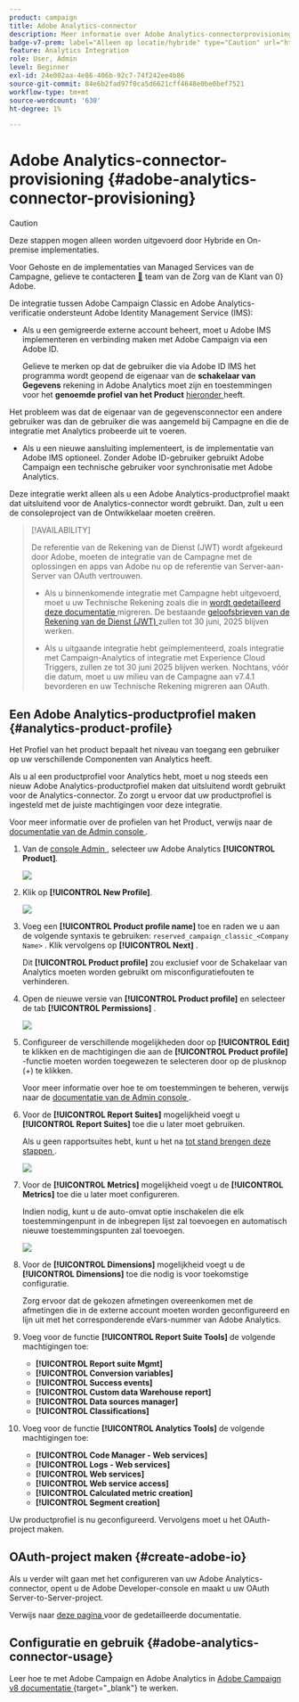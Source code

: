 ```yaml
---
product: campaign
title: Adobe Analytics-connector
description: Meer informatie over Adobe Analytics-connectorprovisioning
badge-v7-prem: label="Alleen op locatie/hybride" type="Caution" url="https://experienceleague.adobe.com/docs/campaign-classic/using/installing-campaign-classic/architecture-and-hosting-models/hosting-models-lp/hosting-models.html?lang=nl" tooltip="Is alleen van toepassing op v7 on-premise en hybride implementaties"
feature: Analytics Integration
role: User, Admin
level: Beginner
exl-id: 24e002aa-4e86-406b-92c7-74f242ee4b86
source-git-commit: 84e6b2fad97f0ca5d6621cff4648e0be0bef7521
workflow-type: tm+mt
source-wordcount: '630'
ht-degree: 1%

---
```


# Adobe Analytics-connector-provisioning {#adobe-analytics-connector-provisioning}

>[!CAUTION]
>
> Deze stappen mogen alleen worden uitgevoerd door Hybride en On-premise implementaties.
>
>Voor Gehoste en de implementaties van Managed Services van de Campagne, gelieve te contacteren [&#128279;](https://helpx.adobe.com/nl/enterprise/admin-guide.html/enterprise/using/support-for-experience-cloud.ug.html) team van de Zorg van de Klant van 0&rbrace; Adobe.

De integratie tussen Adobe Campaign Classic en Adobe Analytics-verificatie ondersteunt Adobe Identity Management Service (IMS):

* Als u een gemigreerde externe account beheert, moet u Adobe IMS implementeren en verbinding maken met Adobe Campaign via een Adobe ID.

  Gelieve te merken op dat de gebruiker die via Adobe ID IMS het programma wordt geopend de eigenaar van de **schakelaar van Gegevens** rekening in Adobe Analytics moet zijn en toestemmingen voor het **genoemde profiel van het Product** [ hieronder ](#analytics-product-profile) heeft.

Het probleem was dat de eigenaar van de gegevensconnector een andere gebruiker was dan de gebruiker die was aangemeld bij Campagne en die de integratie met Analytics probeerde uit te voeren.

* Als u een nieuwe aansluiting implementeert, is de implementatie van Adobe IMS optioneel. Zonder Adobe ID-gebruiker gebruikt Adobe Campaign een technische gebruiker voor synchronisatie met Adobe Analytics.

Deze integratie werkt alleen als u een Adobe Analytics-productprofiel maakt dat uitsluitend voor de Analytics-connector wordt gebruikt. Dan, zult u een de consoleproject van de Ontwikkelaar moeten creëren.

>[!AVAILABILITY]
>
> De referentie van de Rekening van de Dienst (JWT) wordt afgekeurd door Adobe, moeten de integratie van de Campagne met de oplossingen en apps van Adobe nu op de referentie van Server-aan-Server van OAuth vertrouwen. </br>
>
> * Als u binnenkomende integratie met Campagne hebt uitgevoerd, moet u uw Technische Rekening zoals die in [ wordt gedetailleerd deze documentatie ](https://developer.adobe.com/developer-console/docs/guides/authentication/ServerToServerAuthentication/migration/#_blank) migreren. De bestaande [ geloofsbrieven van de Rekening van de Dienst (JWT) ](oauth-technical-account.md) zullen tot 30 juni, 2025 blijven werken.</br>
>
> * Als u uitgaande integratie hebt geïmplementeerd, zoals integratie met Campaign-Analytics of integratie met Experience Cloud Triggers, zullen ze tot 30 juni 2025 blijven werken. Nochtans, vóór die datum, moet u uw milieu van de Campagne aan v7.4.1 bevorderen en uw Technische Rekening migreren aan OAuth.

## Een Adobe Analytics-productprofiel maken {#analytics-product-profile}

Het Profiel van het product bepaalt het niveau van toegang een gebruiker op uw verschillende Componenten van Analytics heeft.

Als u al een productprofiel voor Analytics hebt, moet u nog steeds een nieuw Adobe Analytics-productprofiel maken dat uitsluitend wordt gebruikt voor de Analytics-connector. Zo zorgt u ervoor dat uw productprofiel is ingesteld met de juiste machtigingen voor deze integratie.

Voor meer informatie over de profielen van het Product, verwijs naar de [ documentatie van de Admin console ](https://helpx.adobe.com/mt/enterprise/admin-guide.html).

1. Van de [ console Admin ](https://adminconsole.adobe.com/), selecteer uw Adobe Analytics **[!UICONTROL Product]**.

   ![](assets/do-not-localize/triggers_1.png)

1. Klik op **[!UICONTROL New Profile]**.

   ![](assets/do-not-localize/triggers_2.png)

1. Voeg een **[!UICONTROL Product profile name]** toe en raden we u aan de volgende syntaxis te gebruiken: `reserved_campaign_classic_<Company Name>` . Klik vervolgens op **[!UICONTROL Next]** .

   Dit **[!UICONTROL Product profile]** zou exclusief voor de Schakelaar van Analytics moeten worden gebruikt om misconfiguratiefouten te verhinderen.

1. Open de nieuwe versie van **[!UICONTROL Product profile]** en selecteer de tab **[!UICONTROL Permissions]** .

   ![](assets/do-not-localize/triggers_3.png)

1. Configureer de verschillende mogelijkheden door op **[!UICONTROL Edit]** te klikken en de machtigingen die aan de **[!UICONTROL Product profile]** -functie moeten worden toegewezen te selecteren door op de plusknop (+) te klikken.

   Voor meer informatie over hoe te om toestemmingen te beheren, verwijs naar de [ documentatie van de Admin console ](https://helpx.adobe.com/mt/enterprise/using/manage-permissions-and-roles.html).

1. Voor de **[!UICONTROL Report Suites]** mogelijkheid voegt u **[!UICONTROL Report Suites]** toe die u later moet gebruiken.

   Als u geen rapportsuites hebt, kunt u het na [ tot stand brengen deze stappen ](../../integrations/using/gs-aa.md).

   ![](assets/do-not-localize/triggers_4.png)

1. Voor de **[!UICONTROL Metrics]** mogelijkheid voegt u de **[!UICONTROL Metrics]** toe die u later moet configureren.

   Indien nodig, kunt u de auto-omvat optie inschakelen die elk toestemmingenpunt in de inbegrepen lijst zal toevoegen en automatisch nieuwe toestemmingspunten zal toevoegen.

   ![](assets/do-not-localize/triggers_13.png)

1. Voor de **[!UICONTROL Dimensions]** mogelijkheid voegt u de **[!UICONTROL Dimensions]** toe die nodig is voor toekomstige configuratie.

   Zorg ervoor dat de gekozen afmetingen overeenkomen met de afmetingen die in de externe account moeten worden geconfigureerd en lijn uit met het corresponderende eVars-nummer van Adobe Analytics.

1. Voeg voor de functie **[!UICONTROL Report Suite Tools]** de volgende machtigingen toe:

   * **[!UICONTROL Report suite Mgmt]**
   * **[!UICONTROL Conversion variables]**
   * **[!UICONTROL Success events]**
   * **[!UICONTROL Custom data Warehouse report]**
   * **[!UICONTROL Data sources manager]**
   * **[!UICONTROL Classifications]**

1. Voeg voor de functie **[!UICONTROL Analytics Tools]** de volgende machtigingen toe:

   * **[!UICONTROL Code Manager - Web services]**
   * **[!UICONTROL Logs - Web services]**
   * **[!UICONTROL Web services]**
   * **[!UICONTROL Web service access]**
   * **[!UICONTROL Calculated metric creation]**
   * **[!UICONTROL Segment creation]**

Uw productprofiel is nu geconfigureerd. Vervolgens moet u het OAuth-project maken.

## OAuth-project maken {#create-adobe-io}

Als u verder wilt gaan met het configureren van uw Adobe Analytics-connector, opent u de Adobe Developer-console en maakt u uw OAuth Server-to-Server-project.

Verwijs naar [ deze pagina ](oauth-technical-account.md#oauth-service) voor de gedetailleerde documentatie.

## Configuratie en gebruik {#adobe-analytics-connector-usage}

Leer hoe te met Adobe Campaign en Adobe Analytics in [ Adobe Campaign v8 documentatie ](https://experienceleague.adobe.com/en/docs/campaign/campaign-v8/connect/ac-aa){target="_blank"} te werken.